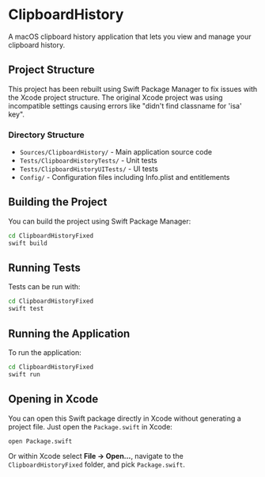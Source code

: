 # ClipboardHistory

A macOS clipboard history application that lets you view and manage your clipboard history.

## Project Structure

This project has been rebuilt using Swift Package Manager to fix issues with the Xcode project structure. The original Xcode project was using incompatible settings causing errors like "didn't find classname for 'isa' key".

### Directory Structure

- `Sources/ClipboardHistory/` - Main application source code
- `Tests/ClipboardHistoryTests/` - Unit tests
- `Tests/ClipboardHistoryUITests/` - UI tests
- `Config/` - Configuration files including Info.plist and entitlements

## Building the Project

You can build the project using Swift Package Manager:

```bash
cd ClipboardHistoryFixed
swift build
```

## Running Tests

Tests can be run with:

```bash
cd ClipboardHistoryFixed
swift test
```

## Running the Application

To run the application:

```bash
cd ClipboardHistoryFixed
swift run
```

## Opening in Xcode

You can open this Swift package directly in Xcode without generating a project file. Just open the `Package.swift` in Xcode:

```bash
open Package.swift
```

Or within Xcode select **File → Open…**, navigate to the `ClipboardHistoryFixed` folder, and pick `Package.swift`.
